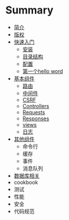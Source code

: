 # Summary

* [简介](README.md)
* [版权](ban-quan.md)
* [快速入门](kuai-su-ru-men.md)
  * [安装](kuai-su-ru-men/an-zhuang.md)
  * [目录结构](kuai-su-ru-men/mu-lu-jie-gou.md)
  * [配置](kuai-su-ru-men/pei-zhi.md)
  * [第一个hello word](kuai-su-ru-men/di-yi-ge-hello-word.md)
* [基本组件](ji-ben-zu-jian.md)
  * [路由](ji-ben-zu-jian/lu-you.md)
  * [中间件](ji-ben-zu-jian/zhong-jian-jian.md)
  * [CSRF](ji-ben-zu-jian/csrf.md)
  * [Controllers](ji-ben-zu-jian/controllers.md)
  * [Requests](ji-ben-zu-jian/requests.md)
  * [Responses](ji-ben-zu-jian/responses.md)
  * [views](ji-ben-zu-jian/views.md)
  * [日志](ji-ben-zu-jian/ri-zhi.md)
* [其他组件](qi-ta-zu-jian.md)
  * 命令行
  * 缓存
  * 事件
  * 消息队列
* [数据库相关](shu-ju-ku-xiang-guan.md)
* cookbook
* 测试
* 性能
* 安全
* 代码规范

